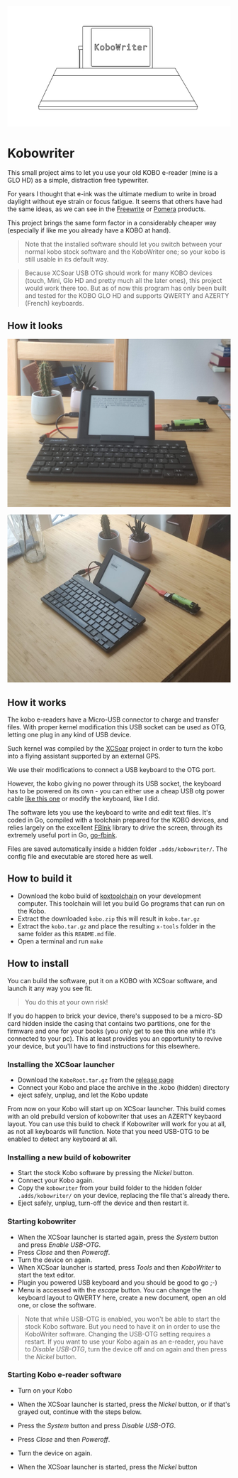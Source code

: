 <p align="center">
  <img src="assets/kobowriter.png" />
</p>

# Kobowriter

This small project aims to let you use your old KOBO e-reader (mine is a GLO HD) as a simple, distraction free typewriter.

For years I thought that e-ink was the ultimate medium to write in broad daylight without eye strain or focus fatigue. It seems that others have had the same ideas, as we can see in the [Freewrite](https://getfreewrite.com/) or [Pomera](https://www.kickstarter.com/projects/2132003782/pomera-pocket-typewriter-with-e-ink?ref=category_newest&amp;ref=discovery) products.

This project brings the same form factor in a considerably cheaper way (especially if like me you already have a KOBO at hand).

> Note that the installed software should let you switch between your normal kobo stock software and the KoboWriter one; so your kobo is still usable in its default way.

> Because XCSoar USB OTG should work for many KOBO devices (touch, Mini, Glo HD and pretty much all the later ones), this project would work there too. But as of now this program has only been built and tested for the KOBO GLO HD and supports QWERTY and AZERTY (French) keyboards.

## How it looks

![From face](assets/face.jpg)

![From side](assets/side.jpg)

## How it works

The kobo e-readers have a Micro-USB connector to charge and transfer files. With proper kernel modification this USB socket can be used as OTG, letting one plug in any kind of USB device.

Such kernel was compiled by the [XCSoar](https://github.com/XCSoar/XCSoar) project in order to turn the kobo into a flying assistant supported by an external GPS.

We use their modifications to connect a USB keyboard to the OTG port.

However, the kobo giving no power through its USB socket, the keyboard has to be powered on its own - you can either use a cheap USB otg power cable [like this one](https://www.amazon.com/AuviPal-Micro-USB-Cable-Power/dp/B07FY9Z9GD/ref=sr_1_3?crid=13TQ5BP3TUJT5&dchild=1&keywords=powered+usb+otg&qid=1630094365&sprefix=powered+%2Caps%2C536&sr=8-3) or modify the keyboard, like I did.

The software lets you use the keyboard to write and edit text files. It's coded in Go, compiled with a toolchain prepared for the KOBO devices, and relies largely on the excellent [FBInk](https://github.com/NiLuJe/FBInk) library to drive the screen, through its extremely useful port in Go, [go-fbink](https://github.com/shermp/go-fbink-v2).

Files are saved automatically inside a hidden folder `.adds/kobowriter/`. The config file and executable are stored here as well.

## How to build it

- Download the kobo build of [koxtoolchain](https://github.com/koreader/koxtoolchain/releases/tag/2021.12) on your development computer. This toolchain will let you build Go programs that can run on the Kobo.
- Extract the downloaded `kobo.zip` this will result in `kobo.tar.gz`
- Extract the `kobo.tar.gz` and place the resulting `x-tools` folder in the same folder as this `README.md` file.
- Open a terminal and run `make`

## How to install

You can build the software, put it on a KOBO with XCSoar software, and launch it any way you see fit.

> You do this at your own risk! 

If you do happen to brick your device, there's supposed to be a micro-SD card hidden inside the casing that contains two partitions, one for the firmware and one for your books (you only get to see this one while it's connected to your pc). This at least provides you an opportunity to revive your device, but you'll have to find instructions for this elsewhere.

### Installing the XCSoar launcher

- Download the `KoboRoot.tar.gz` from the [release page](https://github.com/olup/kobowriter/releases/tag/v0.0.1)
- Connect your Kobo and place the archive in the .kobo (hidden) directory
- eject safely, unplug, and let the Kobo update
  
From now on your Kobo will start up on XCSoar launcher. This build comes with an old prebuild version of kobowriter that uses an AZERTY keybaord layout. You can use this build to check if Kobowriter will work for you at all, as not all keyboards will function. Note that you need USB-OTG to be enabled to detect any keyboard at all.

### Installing a new build of kobowriter

- Start the stock Kobo software by pressing the *Nickel* button.
- Connect your Kobo again.
- Copy the `kobowriter` from your build folder to the hidden folder `.adds/kobowriter/` on your device, replacing the file that's already there.
- Eject safely, unplug, turn-off the device and then restart it.

### Starting kobowriter

- When the XCSoar launcher is started again, press the *System* button and press *Enable USB-OTG*.
- Press *Close* and then *Poweroff*.
- Turn the device on again.
- When XCSoar launcher is started, press *Tools* and then *KoboWriter* to start the text editor.
- Plugin you powered USB keyboard and you should be good to go ;-)
- Menu is accessed with the *escape* button. You can change the keyboard layout to QWERTY here, create a new document, open an old one, or close the software.

> Note that while USB-OTG is enabled, you won't be able to start the stock Kobo software. But you need to have it on in order to use the KoboWriter software. Changing the USB-OTG setting requires a restart. If you want to use your Kobo again as an e-reader, you have to *Disable USB-OTG*, turn the device off and on again and then press the *Nickel* button.

### Starting Kobo e-reader software
- Turn on your Kobo
- When the XCSoar launcher is started, press the *Nickel* button, or if that's grayed out, continue with the steps below.

- Press the *System* button and press *Disable USB-OTG*.
- Press *Close* and then *Poweroff*.
- Turn the device on again.
- When the XCSoar launcher is started, press the *Nickel* button

